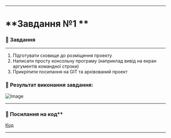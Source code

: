___

# **Завдання №1 **

### :scroll: **Завдання**
___
1. Підготувати сховище до розміщення проекту
2. Написати просту консольну програму (наприклад вивід на екран аргументів командної строки)
3. Прикріпити посилання на GIT та архівований проект


### 📍 **Результат виконання завдання:**
![Image](https://github.com/user-attachments/assets/4d9552b8-c008-4efd-a846-b5649d5c1903)

  ___

### 📍 Посилання на код**

[Код](https://github.com/DmytroLiutyi/Practice-OOP/blob/main/PracticeLiutyi/zavd1/Main.java)
 ___

